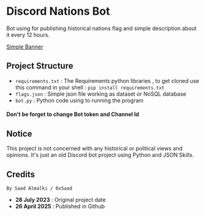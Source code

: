 # Discord Nations Bot
Bot using for publishing historical nations flag and simple description about it every 12 hours.

[Simple Banner](simplebanner.png)

## Project Structure
- `requirements.txt` : The Requirements python libraries , to get cloned use this command in your shell : `pip install requirements.txt`
- `flags.json` : Simple json file working as dataset or NoSQL database
- `bot.py` : Python code using to running the program
#### Don't be forget to change Bot token and Channel Id

## Notice
This project is not concerned with any historical or political views and opinions. It's just an old Discord bot project using Python and JSON Skills.


## Credits
``By Saad Almalki / 0xSaad``
- **28 July 2023** : Original project date
- **26 April 2025** : Published in Github
